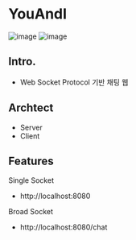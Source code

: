 # YouAndI
![image](https://img.shields.io/badge/java-v.11-blue.svg)
![image](https://img.shields.io/badge/spring-v.5.2.5.RELEASE-blue.svg)

## Intro.
- Web Socket Protocol 기반 채팅 웹

## Archtect
- Server
- Client

## Features
Single Socket
- http://localhost:8080

Broad Socket
- http://localhost:8080/chat
